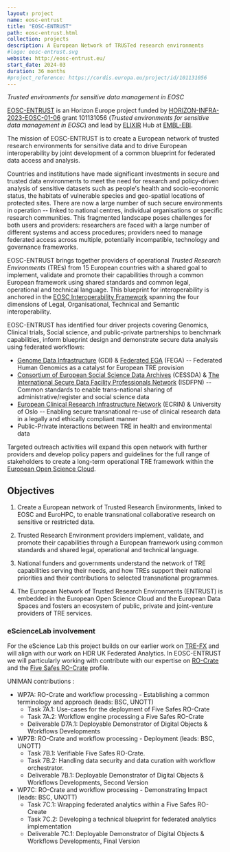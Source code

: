 ```yaml
---
layout: project
name: eosc-entrust
title: "EOSC-ENTRUST"
path: eosc-entrust.html
collection: projects
description: A European Network of TRUSTed research environments
#logo: eosc-entrust.svg
website: http://eosc-entrust.eu/
start_date: 2024-03
duration: 36 months
#project_reference: https://cordis.europa.eu/project/id/101131056
---
```


_Trusted environments for sensitive data management in EOSC_

<!-- copied from proposal, rewrite: -->

[EOSC-ENTRUST](https://ec.europa.eu/info/funding-tenders/opportunities/portal/screen/how-to-participate/org-details/999999999/project/101131056/program/43108390/details) is an Horizon Europe project funded by [HORIZON-INFRA-2023-EOSC-01-06](https://ec.europa.eu/info/funding-tenders/opportunities/portal/screen/opportunities/topic-details/horizon-infra-2023-eosc-01-06) grant 101131056 (_Trusted environments for sensitive data management in EOSC_) and lead by [ELIXIR](https://elixir-europe.org/) Hub at [EMBL-EBI](https://www.ebi.ac.uk/).


The mission of EOSC-ENTRUST is to create a European network of trusted research environments for sensitive data and to drive European interoperability by joint development of a common blueprint for federated data access and analysis.

Countries and institutions have made significant investments in secure and trusted data environments to meet the need for research and policy-driven analysis of sensitive datasets such as people's health and socio-economic status, the habitats of vulnerable species and geo-spatial locations of protected sites. 
There are now a large number of such secure environments in operation -- linked to national centres, individual organisations or specific research communities. 
This fragmented landscape poses challenges for both users and providers: researchers are faced with a large number of different systems and access procedures; providers need to manage federated access across multiple, potentially incompatible, technology and governance frameworks.

EOSC-ENTRUST brings together providers of operational _Trusted Research Environments_ (TREs) from 15 European countries with a shared goal to implement, validate and promote their capabilities through a common European framework using shared standards and common legal, operational and technical language. 
This blueprint for interoperability is anchored in the [EOSC Interoperability Framework](https://doi.org/10.2777/620649) spanning the four dimensions of Legal, Organisational, Technical and Semantic interoperability. 

EOSC-ENTRUST has identified four driver projects covering Genomics, Clinical trials, Social science, and public-private partnerships to benchmark capabilities, inform blueprint design and demonstrate secure data analysis using federated workflows:

* [Genome Data Infrastructure](https://gdi.onemilliongenomes.eu/) (GDI) & [Federated EGA](https://web2.ega-archive.org/federated) (FEGA) -- Federated Human Genomics as a catalyst for European TRE provision
* [Consortium of European Social Science Data Archives](https://www.cessda.eu/) (CESSDA) & [The International Secure Data Facility Professionals Network](https://ukdataservice.ac.uk/about/research-and-development/international-secure-data-facility-professionals-network-isdfpn/) (ISDFPN) -- Common standards to enable trans-national sharing of administrative/register and social science
data
* [European Clinical Research Infrastructure Network](https://ecrin.org/) (ECRIN) & University of Oslo -- Enabling secure transnational re-use of clinical research data in a legally and ethically compliant
manner
* Public-Private interactions between TRE in health and environmental data

Targeted outreach activities will expand this open network with further providers and develop policy papers and guidelines for the full range of stakeholders to create a long-term operational TRE framework within the [European Open Science Cloud](https://eosc.eu/).


## Objectives

1. Create a European network of Trusted Research Environments, linked to EOSC and EuroHPC, to enable transnational collaborative research on sensitive or restricted data.

2. Trusted Research Environment providers implement, validate, and promote their capabilities through a European framework using common standards and shared legal, operational and technical language.

3. National funders and governments understand the network of TRE capabilities serving their needs, and how TREs support their national priorities and their contributions to selected transnational programmes.

4. The European Network of Trusted Research Environments (ENTRUST) is embedded in the European Open Science Cloud and the European Data Spaces and fosters an ecosystem of public, private and joint-venture providers of TRE services.


### eScienceLab involvement

For the eScience Lab this project builds on our earlier work on [TRE-FX](../tre-fx/) and will align with our work on HDR UK Federated Analytics. In EOSC-ENTRUST we will particularly working with contribute with our expertise on [RO-Crate](products/researchobject/) and the [Five Safes RO-Crate](https://w3id.org/5s-crate/) profile.

UNIMAN contributions :

* WP7A: RO-Crate and workflow processing - Establishing a common terminology and approach  (leads: BSC, UNOTT)
  - Task 7A.1: Use-cases for the deployment of Five Safes RO-Crate
  - Task 7A.2: Workflow engine processing a Five Safes RO-Crate
  - Deliverable D7A.1: Deployable Demonstrator of Digital Objects & Workflows Developments
* WP7B: RO-Crate and workflow processing - Deployment  (leads: BSC, UNOTT)
  - Task 7B.1: Verifiable Five Safes RO-Crate.
  - Task 7B.2: Handling data security and data curation with workflow orchestrator.
  - Deliverable 7B.1: Deployable Demonstrator of Digital Objects & Workflows Developments, Second Version
* WP7C: RO-Crate and workflow processing - Demonstrating Impact  (leads: BSC, UNOTT)
  - Task 7C.1: Wrapping federated analytics within a Five Safes RO-Create
  - Task 7C.2: Developing a technical blueprint for federated analytics implementation
  - Deliverable 7C.1: Deployable Demonstrator of Digital Objects & Workflows Developments, Final Version
